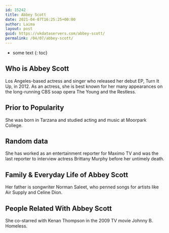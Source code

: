 ```yaml
---
id: 15242
title: Abbey Scott
date: 2021-04-07T16:25:25+00:00
author: Laima
layout: post
guid: https://ukdataservers.com/abbey-scott/
permalink: /04/07/abbey-scott/
---
```


* some text
{: toc}


## Who is Abbey Scott
                  
                  
                  
Los Angeles-based actress and singer who released her debut EP, Turn It Up, in 2012. As an actress, she is best known for her many appearances on the long-running CBS soap opera The Young and the Restless.
                  
              
            
              
            
                
                
                
## Prior to Popularity
                  
                  
                  
She was born in Tarzana and studied acting and music at Moorpark College.
                  
              
            
              
            
                
                
                
## Random data
                  
                  
                  
She has worked as an entertainment reporter for Maximo TV and was the last reporter to interview actress Brittany Murphy before her untimely death.
                  
              
            
              
            
                
                
                
## Family & Everyday Life of Abbey Scott
                  
                  
                  
Her father is songwriter Norman Saleet, who penned songs for artists like Air Supply and Celine Dion.
                  
              
            
              
            
                
                
                
## People Related With Abbey Scott
                  
                  
                  
She co-starred with Kenan Thompson in the 2009 TV movie Johnny B. Homeless.
                  
              
            
              
            
                
              
            
              
              
            
            
              
            
          
          
          